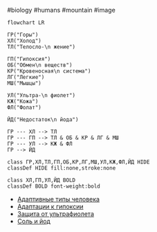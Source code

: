 #biology #humans #mountain #image

```mermaid
flowchart LR

ГР("Горы")
ХЛ("Холод")
ТЛ("Телосло-\n жение")

ГП("Гипоксия")
ОБ("Обмен\n веществ")
КР("Кровеносная\n система")
ЛГ("Легкие")
МШ("Мышцы")

УЛ("Ультра-\n фиолет")
КЖ("Кожа")
ФЛ("Фолат")

ЙД("Недостаток\n йода")

ГР --- ХЛ --> ТЛ
ГР --- ГП --> ТЛ & ОБ & КР & ЛГ & МШ
ГР --- УЛ --> КЖ & ФЛ
ГР --> ЙД

class ГР,ХЛ,ТЛ,ГП,ОБ,КР,ЛГ,МШ,УЛ,КЖ,ФЛ,ЙД HIDE
classDef HIDE fill:none,stroke:none

class ХЛ,ГП,УЛ,ЙД BOLD
classDef BOLD font-weight:bold
```

* [Адаптивные типы человека](2023-0530-1523.Адаптивные%20типы%20человека.md)
* [Адаптации к гипоксии](2023-0416-2200.Адаптации%20к%20гипоксии.md)
* [Защита от ультрафиолета](2023-0912-1519.Защита%20от%20ультрафиолета.md)
* [Соль и йод](2024-0213-1659.Соль%20и%20йод.md)